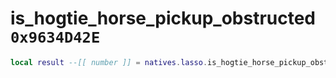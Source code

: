 # is_hogtie_horse_pickup_obstructed `0x9634D42E`

```lua
local result --[[ number ]] = natives.lasso.is_hogtie_horse_pickup_obstructed(_unk0 --[[ number ]], _unk1 --[[ number ]])
```